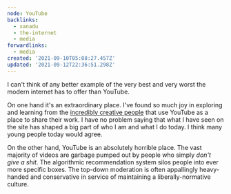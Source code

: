 ```yaml
---
node: YouTube
backlinks:
  - xanadu
  - the-internet
  - media
forwardlinks:
  - media
created: '2021-09-10T05:08:27.457Z'
updated: '2021-09-12T22:36:51.298Z'
---
```

I can't think of any better example of the very best and very worst the modern internet has to offer than YouTube. 

On one hand it's an extraordinary place. I've found so much joy in exploring and learning from the [incredibly creative people](media.md) that use YouTube as a place to share their work. I have no problem saying that what I have seen on the site has shaped a big part of who I am and what I do today. I think many young people today would agree. 

On the other hand, YouTube is an absolutely horrible place. The vast majority of videos are garbage pumped out by people who simply *don't give a shit*. The algorithmic recommendation system silos people into ever more specific boxes. The top-down moderation is often appallingly heavy-handed and conservative in service of maintaining a liberally-normative culture. 
